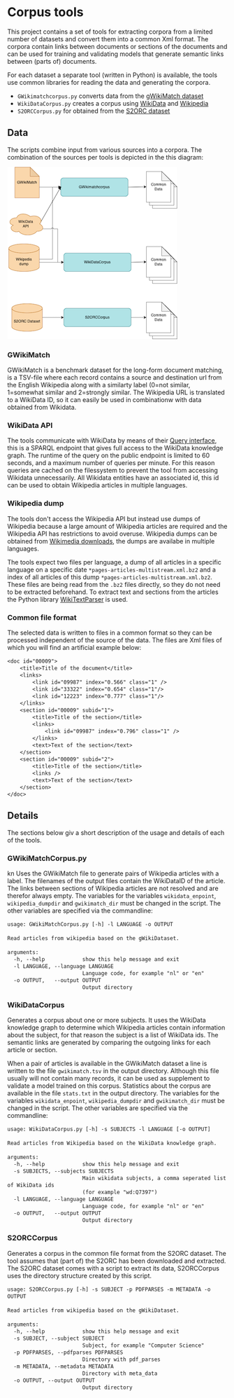 # Corpus tools

This project contains a set of tools for extracting corpora from a limited number of datasets and convert them 
into a common Xml format. The corpora contain links between documents or sections of the documents and can be used 
for training and validating models that generate semantic links between (parts of) documents.

For each dataset a separate tool (written in Python) is available, the tools use common libraries for reading the data
and generating the corpora.
- `GWikimatchcorpus.py` converts data from the [gWikiMatch dataset](https://github.com/google-research/google-research/tree/master/gwikimatch)
- `WikiDataCorpus.py` creates a corpus using [WikiData](https://www.wikidata.org) and [Wikipedia](https://www.wikipedia.org)
- `S2ORCCorpus.py` for obtained from the [S2ORC dataset](https://github.com/allenai/s2orc)


## Data
The scripts combine input from various sources into a corpora. The combination of the sources per tools is depicted 
in the this diagram: 

![Architecture of CorpusCommand](images/CorpusArchitecture.drawio.png)

### GWikiMatch
GWikiMatch is a benchmark dataset for the long-form document matching, is a TSV-file where each record contains a 
source and destination url from the English Wikipedia along with a similarty label (0=not similar, 1=somewhat similar 
and 2=strongly similar. The Wikipedia URL is translated to a WikiData ID, so it can easily be used in combinationw with
data obtained from Wikidata.

### WikiData API

The tools communicate with WikiData by means of their [Query interface](https://query.wikidata.org), this is a SPARQL
endpoint that gives full access to the WikiData knowledge graph. The runtime of the query on the public endpoint is limited to 60 seconds, 
and a maximum number of queries per minute. For this reason queries are cached on the filessystem to prevent the tool from accessing
Wikidata unnecessarily. All Wikidata entities have an associated id, this id can be used to obtain Wikipedia articles in multiple languages.

### Wikipedia dump
The tools don't access the Wikipedia API but instead use dumps of Wikipedia because a large amount of Wikipedia articles 
are required and the Wikipedia API has restrictions to avoid overuse. Wikipedia dumps can be obtained from [Wikimedia downloads](https://dumps.wikimedia.org/backup-index.html),
the dumps are availabe in multiple languages. 

The tools expect two files per language, a dump of all articles in a specific language on a specific date `*pages-articles-multistream.xml.bz2` 
and a index of all articles of this dump `*pages-articles-multistream.xml.bz2`. These files are being read from the `.bz2` files directly, 
so they do not need to be extracted beforehand. To extract text and sections from the articles the Python library
[WikiTextParser](https://github.com/5j9/wikitextparser) is used.

### Common file format
The selected data is written to files in a common format so they can be processed independent of the source of the data. 
The files are Xml files of which you will find an artificial example below:

```
<doc id="00009">
    <title>Title of the document</title>
    <links>
        <link id="09987" index="0.566" class="1" />
        <link id="33322" index="0.654" class="1"/>
        <link id="12223" index="0.777" class="1"/>
    </links>
    <section id="00009" subid="1">
        <title>Title of the section</title>
        <links>
            <link id="09987" index="0.796" class="1" />
        </links>
        <text>Text of the section</text>
    </section>
    <section id="00009" subid="2">
        <title>Title of the section</title>
        <links />
        <text>Text of the section</text>
    </section>
</doc>
```

## Details

The sections below giv a short description of the usage and details of each of the tools. 

### GWikiMatchCorpus.py
kn
Uses the GWikiMatch file to generate pairs of Wikipedia articles with a label. The filenames of the output files contain
the WikiDataID of the article. The links between sections of Wikipedia articles are not resolved and are therefor always 
empty. The variables for the variables `wikidata_enpoint`, `wikipedia_dumpdir` and `gwikimatch_dir` must be changed in
the script. The other variables are specified via the commandline:

```
usage: GWikiMatchCorpus.py [-h] -l LANGUAGE -o OUTPUT

Read articles from wikipedia based on the gWikiDataset.

arguments:
  -h, --help            show this help message and exit
  -l LANGUAGE, --language LANGUAGE
                        Language code, for example "nl" or "en"
  -o OUTPUT,   --output OUTPUT
                        Output directory
```

### WikiDataCorpus

Generates a corpus about one or more subjects. It uses the WikiData knowledge graph to determine which Wikipedia articles 
contain information about the subject, for that reason the subject is a list of WikiData ids. The semantic links 
are generated by comparing the outgoing links for each article or section. 

When a pair of articles is available in the
GWikiMatch dataset a line is written to the file `gwikimatch.tsv` in the output directory. Although this file usually will not contain
many records, it can be used as supplement to validate a model trained on this corpus. Statistics about the corpus are 
available in the file `stats.txt` in the output directory. The variables for the variables `wikidata_enpoint`, `wikipedia_dumpdir` and `gwikimatch_dir` must be changed in
the script. The other variables are specified via the commandline:

```
usage: WikiDataCorpus.py [-h] -s SUBJECTS -l LANGUAGE [-o OUTPUT]

Read articles from Wikipedia based on the WikiData knowledge graph.

arguments:
  -h, --help            show this help message and exit
  -s SUBJECTS, --subjects SUBJECTS
                        Main wikidata subjects, a comma seperated list of WikiData ids 
                        (for example "wd:Q7397")
  -l LANGUAGE, --language LANGUAGE
                        Language code, for example "nl" or "en"
  -o OUTPUT,   --output OUTPUT
                        Output directory
```

### S2ORCCorpus
Generates a corpus in the common file format from the S2ORC dataset. The tool assumes that (part of) the S2ORC has been downloaded
and extracted. The S2ORC dataset comes with a script to extract its data, S2ORCCorpus uses the directory structure created by this
script.

```
usage: S2ORCCorpus.py [-h] -s SUBJECT -p PDFPARSES -m METADATA -o OUTPUT

Read articles from wikipedia based on the gWikiDataset.

arguments:
  -h, --help            show this help message and exit
  -s SUBJECT, --subject SUBJECT
                        Subject, for example "Computer Science"
  -p PDFPARSES, --pdfparses PDFPARSES
                        Directory with pdf_parses
  -m METADATA, --metadata METADATA
                        Directory with meta_data
  -o OUTPUT, --output OUTPUT
                        Output directory
```
